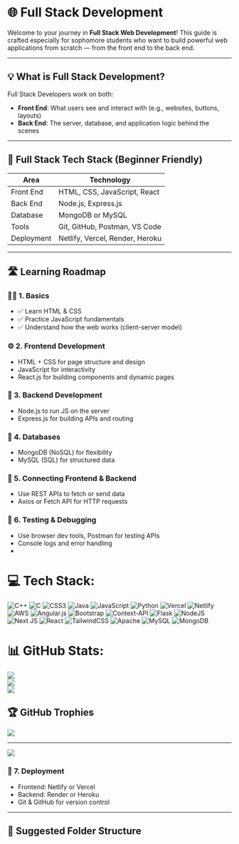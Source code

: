 # 🌐 Full Stack Development 

Welcome to your journey in **Full Stack Web Development**! This guide is crafted especially for sophomore students who want to build powerful web applications from scratch — from the front end to the back end.

---

## 💡 What is Full Stack Development?

Full Stack Developers work on both:

- **Front End**: What users see and interact with (e.g., websites, buttons, layouts)
- **Back End**: The server, database, and application logic behind the scenes

---

## 🧱 Full Stack Tech Stack (Beginner Friendly)

| Area         | Technology                       |
|--------------|----------------------------------|
| Front End    | HTML, CSS, JavaScript, React     |
| Back End     | Node.js, Express.js              |
| Database     | MongoDB or MySQL                 |
| Tools        | Git, GitHub, Postman, VS Code    |
| Deployment   | Netlify, Vercel, Render, Heroku  |

---

## 🛣️ Learning Roadmap

### 🧑‍🎓 1. Basics
- ✅ Learn HTML & CSS
- ✅ Practice JavaScript fundamentals
- ✅ Understand how the web works (client-server model)

### ⚙️ 2. Frontend Development
- HTML + CSS for page structure and design
- JavaScript for interactivity
- React.js for building components and dynamic pages

### 🔧 3. Backend Development
- Node.js to run JS on the server
- Express.js for building APIs and routing

### 💾 4. Databases
- MongoDB (NoSQL) for flexibility
- MySQL (SQL) for structured data

### 🔄 5. Connecting Frontend & Backend
- Use REST APIs to fetch or send data
- Axios or Fetch API for HTTP requests

### 🧪 6. Testing & Debugging
- Use browser dev tools, Postman for testing APIs
- Console logs and error handling
- 
# 💻 Tech Stack:
![C++](https://img.shields.io/badge/c++-%2300599C.svg?style=for-the-badge&logo=c%2B%2B&logoColor=white) ![C](https://img.shields.io/badge/c-%2300599C.svg?style=for-the-badge&logo=c&logoColor=white) ![CSS3](https://img.shields.io/badge/css3-%231572B6.svg?style=for-the-badge&logo=css3&logoColor=white) ![Java](https://img.shields.io/badge/java-%23ED8B00.svg?style=for-the-badge&logo=openjdk&logoColor=white) ![JavaScript](https://img.shields.io/badge/javascript-%23323330.svg?style=for-the-badge&logo=javascript&logoColor=%23F7DF1E) ![Python](https://img.shields.io/badge/python-3670A0?style=for-the-badge&logo=python&logoColor=ffdd54) ![Vercel](https://img.shields.io/badge/vercel-%23000000.svg?style=for-the-badge&logo=vercel&logoColor=white) ![Netlify](https://img.shields.io/badge/netlify-%23000000.svg?style=for-the-badge&logo=netlify&logoColor=#00C7B7) ![AWS](https://img.shields.io/badge/AWS-%23FF9900.svg?style=for-the-badge&logo=amazon-aws&logoColor=white) ![Angular.js](https://img.shields.io/badge/angular.js-%23E23237.svg?style=for-the-badge&logo=angularjs&logoColor=white) ![Bootstrap](https://img.shields.io/badge/bootstrap-%238511FA.svg?style=for-the-badge&logo=bootstrap&logoColor=white) ![Context-API](https://img.shields.io/badge/Context--Api-000000?style=for-the-badge&logo=react) ![Flask](https://img.shields.io/badge/flask-%23000.svg?style=for-the-badge&logo=flask&logoColor=white) ![NodeJS](https://img.shields.io/badge/node.js-6DA55F?style=for-the-badge&logo=node.js&logoColor=white) ![Next JS](https://img.shields.io/badge/Next-black?style=for-the-badge&logo=next.js&logoColor=white) ![React](https://img.shields.io/badge/react-%2320232a.svg?style=for-the-badge&logo=react&logoColor=%2361DAFB) ![TailwindCSS](https://img.shields.io/badge/tailwindcss-%2338B2AC.svg?style=for-the-badge&logo=tailwind-css&logoColor=white) ![Apache](https://img.shields.io/badge/apache-%23D42029.svg?style=for-the-badge&logo=apache&logoColor=white) ![MySQL](https://img.shields.io/badge/mysql-4479A1.svg?style=for-the-badge&logo=mysql&logoColor=white) ![MongoDB](https://img.shields.io/badge/MongoDB-%234ea94b.svg?style=for-the-badge&logo=mongodb&logoColor=white)
# 📊 GitHub Stats:
![](https://github-readme-stats.vercel.app/api?username=shivam6677ojh&theme=merko&hide_border=false&include_all_commits=false&count_private=false)<br/>
![](https://nirzak-streak-stats.vercel.app/?user=shivam6677ojh&theme=merko&hide_border=false)<br/>
![](https://github-readme-stats.vercel.app/api/top-langs/?username=shivam6677ojh&theme=merko&hide_border=false&include_all_commits=false&count_private=false&layout=compact)

## 🏆 GitHub Trophies
![](https://github-profile-trophy.vercel.app/?username=shivam6677ojh&theme=radical&no-frame=false&no-bg=true&margin-w=4)

---
[![](https://visitcount.itsvg.in/api?id=shivam6677ojh&icon=0&color=0)](https://visitcount.itsvg.in)

<!-- Proudly created with GPRM ( https://gprm.itsvg.in ) -->

### 🚀 7. Deployment
- Frontend: Netlify or Vercel
- Backend: Render or Heroku
- Git & GitHub for version control

---

## 📁 Suggested Folder Structure

